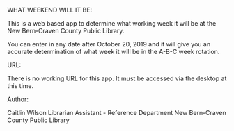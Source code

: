WHAT WEEKEND WILL IT BE:

This is a web based app to determine what working week it will be at the New Bern-Craven County Public Library.  

You can enter in any date after October 20, 2019 and it will give you an accurate determination of what week it will be in the A-B-C week rotation.


URL:

There is no working URL for this app.  It must be accessed via the desktop at this time.


Author:

Caitlin Wilson
Librarian Assistant - Reference Department
New Bern-Craven County Public Library